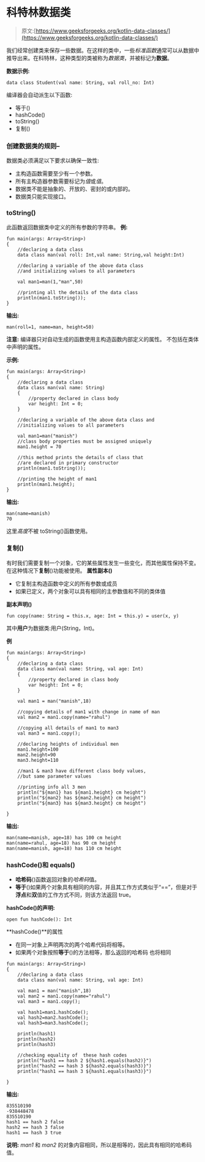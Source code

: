 # 科特林数据类

> 原文:[https://www.geeksforgeeks.org/kotlin-data-classes/](https://www.geeksforgeeks.org/kotlin-data-classes/)

我们经常创建类来保存一些数据。在这样的类中，一些*标准函数*通常可以从数据中推导出来。在科特林，这种类型的类被称为*数据类*，并被标记为**数据**。

**数据示例:**

```
data class Student(val name: String, val roll_no: Int)
```

编译器会自动派生以下函数:

*   等于()
*   hashCode()
*   toString()
*   复制()

### 创建数据类的规则–

数据类必须满足以下要求以确保一致性:

*   主构造函数需要至少有一个参数。
*   所有主构造器参数需要标记为*值*或*值*。
*   数据类不能是抽象的、开放的、密封的或内部的。
*   数据类只能实现接口。

### toString()

此函数返回数据类中定义的所有参数的字符串。
**例:**

```
fun main(args: Array<String>) 
{
    //declaring a data class 
    data class man(val roll: Int,val name: String,val height:Int)

    //declaring a variable of the above data class 
    //and initializing values to all parameters

    val man1=man(1,"man",50)

    //printing all the details of the data class
    println(man1.toString());
}
```

**输出:**

```
man(roll=1, name=man, height=50)

```

**注意:**
编译器只对自动生成的函数使用主构造函数内部定义的属性。
不包括在类体中声明的属性。

**示例:**

```
fun main(args: Array<String>) 
{
    //declaring a data class 
    data class man(val name: String)
    {
        //property declared in class body
        var height: Int = 0;
    }

    //declaring a variable of the above data class and 
    //initializing values to all parameters

    val man1=man("manish")
    //class body properties must be assigned uniquely
    man1.height = 70

    //this method prints the details of class that 
    //are declared in primary constructor
    println(man1.toString());

    //printing the height of man1 
    println(man1.height);
}
```

**输出:**

```
man(name=manish)
70

```

这里*高度*不被 toString()函数使用。

### 复制()

有时我们需要复制一个对象，它的某些属性发生一些变化，而其他属性保持不变。
在这种情况下**复制**()功能被使用。
**属性副本()**

*   它复制主构造函数中定义的所有参数或成员
*   如果已定义，两个对象可以具有相同的主参数值和不同的类体值

**副本声明()**

```
fun copy(name: String = this.x, age: Int = this.y) = user(x, y)
```

其中**用户**为数据类:用户(String，Int)。

**例**

```
fun main(args: Array<String>) 
{
    //declaring a data class 
    data class man(val name: String, val age: Int)
    {
        //property declared in class body
        var height: Int = 0;
    }

    val man1 = man("manish",18)

    //copying details of man1 with change in name of man
    val man2 = man1.copy(name="rahul")

    //copying all details of man1 to man3
    val man3 = man1.copy();

    //declaring heights of individual men
    man1.height=100
    man2.height=90
    man3.height=110

    //man1 & man3 have different class body values,
    //but same parameter values

    //printing info all 3 men
    println("${man1} has ${man1.height} cm height")
    println("${man2} has ${man2.height} cm height")
    println("${man3} has ${man3.height} cm height")

}
```

**输出:**

```
man(name=manish, age=18) has 100 cm height
man(name=rahul, age=18) has 90 cm height
man(name=manish, age=18) has 110 cm height

```

### hashCode()和 equals()

*   **哈希码**()函数返回对象的*哈希码*值。
*   **等于**()如果两个对象具有相同的内容，并且其工作方式类似于“==”，但是对于**浮点**和**双**值的工作方式不同，则该方法返回 true。

**hashCode()的声明:**

```
open fun hashCode(): Int

```

**hashCode()**的属性

*   在同一对象上声明两次的两个哈希代码将相等。
*   如果两个对象按照**等于**()的方法相等，那么返回的哈希码
    也将相同

```
fun main(args: Array<String>) 
{
    //declaring a data class 
    data class man(val name: String, val age: Int)

    val man1 = man("manish",18)
    val man2 = man1.copy(name="rahul")
    val man3 = man1.copy();

    val hash1=man1.hashCode();
    val hash2=man2.hashCode();
    val hash3=man3.hashCode();

    println(hash1)
    println(hash2)
    println(hash3)

    //checking equality of  these hash codes
    println("hash1 == hash 2 ${hash1.equals(hash2)}")
    println("hash2 == hash 3 ${hash2.equals(hash3)}")
    println("hash1 == hash 3 ${hash1.equals(hash3)}")

}
```

**输出:**

```
835510190
-938448478
835510190
hash1 == hash 2 false
hash2 == hash 3 false
hash1 == hash 3 true

```

**说明:**
*man1* 和 *man2* 的对象内容相同，所以是相等的，因此具有相同的哈希码值。